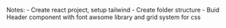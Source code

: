 Notes:
          - Create react project, setup tailwind
          - Create folder structure
          - Buid Header component with font awsome library and grid system for css
